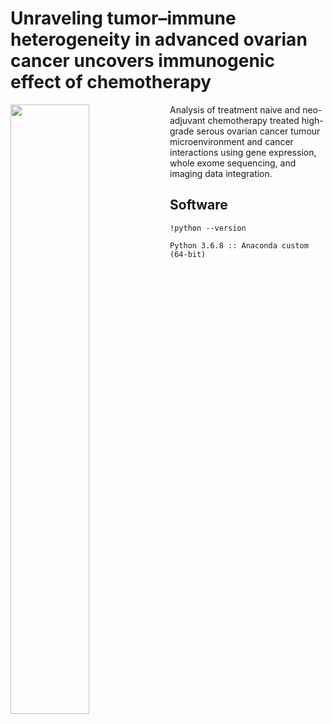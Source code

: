 # Unraveling tumor–immune heterogeneity in advanced ovarian cancer uncovers immunogenic effect of chemotherapy

<img src="https://github.com/cansysbio/HGSOC_TME_Heterogeneity/blob/master/Figures/graphical_abstract/OVCT_GraphicalAbstract_Rebuttal_ng.png" width="50%" align=left>

Analysis of treatment naive and neo-adjuvant chemotherapy treated high-grade serous ovarian cancer tumour microenvironment and cancer interactions using gene expression, whole exome sequencing, and imaging data integration.

## Software

`!python --version`

`Python 3.6.8 :: Anaconda custom (64-bit)`
